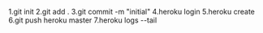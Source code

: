 1.git init
2.git add .
3.git commit -m "initial"
4.heroku login
5.heroku create
6.git push heroku master
7.heroku logs --tail
